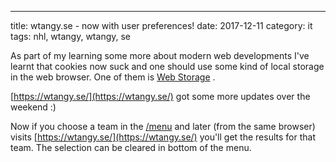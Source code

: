 ---
title: wtangy.se - now with user preferences!
date: 2017-12-11
category: it
tags: nhl, wtangy, wtangy, se

As part of my learning some more about modern web developments I've learnt that cookies now suck and one should use some kind of local storage in the web browser. One of them is [Web Storage](https://www.w3schools.com/html/html5_webstorage.asp) .

[https://wtangy.se/](https://wtangy.se/) got some more updates over the weekend :)

Now if you choose a team in the [/menu](https://wtangy.se/menu) and later (from the same browser) visits [https://wtangy.se/](https://wtangy.se/) you'll get the results for that team. The selection can be cleared in bottom of the menu.
